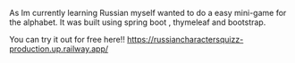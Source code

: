 As Im currently learning Russian myself wanted to do a easy mini-game for the alphabet.
It was built using spring boot , thymeleaf and bootstrap.

You can try it out for free here!!
https://russiancharactersquizz-production.up.railway.app/
